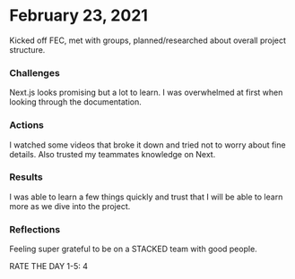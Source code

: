 # February 23, 2021

Kicked off FEC, met with groups, planned/researched about overall project structure.

### Challenges
Next.js looks promising but a lot to learn. I was overwhelmed at first when looking through the documentation.

### Actions
I watched some videos that broke it down and tried not to worry about fine details. Also trusted my teammates knowledge on Next.

### Results
I was able to learn a few things quickly and trust that I will be able to learn more as we dive into the project.

### Reflections
Feeling super grateful to be on a STACKED team with good people.

RATE THE DAY 1-5: 4